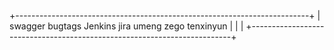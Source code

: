+-------------------------------------------------------------------------+
|  swagger bugtags   Jenkins             jira  umeng  zego tenxinyun    |
|                                                                         |
+-------------------------------------------------------------------------+